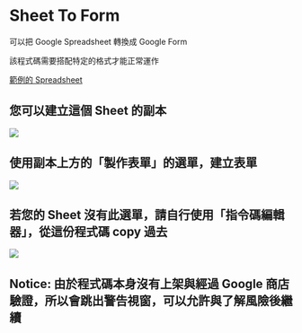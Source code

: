 # Sheet To Form

可以把 Google Spreadsheet 轉換成 Google Form

該程式碼需要搭配特定的格式才能正常運作

[範例的 Spreadsheet](https://docs.google.com/spreadsheets/d/1dTnlGvolKEQL_MwN57lJV6ShsuDL4Dr2Dxf08ZMrb_8/edit?usp=sharing)

## 您可以建立這個 Sheet 的副本

![](https://i.imgur.com/Cn2eiuO.png)

## 使用副本上方的「製作表單」的選單，建立表單

![](https://i.imgur.com/o8eDS7x.png)

## 若您的 Sheet 沒有此選單，請自行使用「指令碼編輯器」，從這份程式碼 copy 過去

![](https://i.imgur.com/lpFQZzb.png)

## Notice: 由於程式碼本身沒有上架與經過 Google 商店驗證，所以會跳出警告視窗，可以允許與了解風險後繼續


